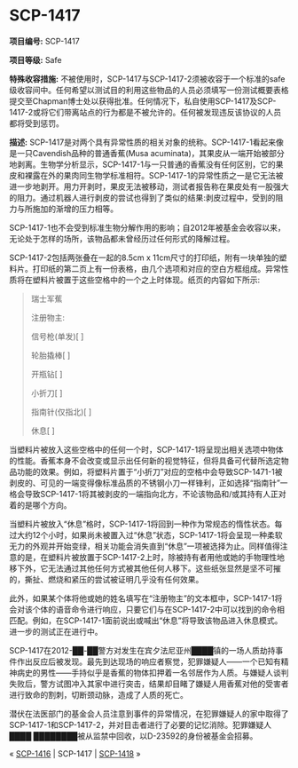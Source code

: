 # SCP-1417
                        


**项目编号:** SCP-1417

**项目等级:** Safe

**特殊收容措施:** 不被使用时，SCP-1417与SCP-1417-2须被收容于一个标准的safe级收容间中。任何希望以测试目的利用这些物品的人员必须填写一份测试概要表格提交至Chapman博士处以获得批准。任何情况下，私自使用SCP-1417及SCP-1417-2或将它们带离站点的行为都是不被允许的。任何被发现违反该协议的人员都将受到惩罚。

**描述:** SCP-1417是对两个具有异常性质的相关对象的统称。SCP-1417-1看起来像是一只Cavendish品种的普通香蕉(Musa acuminata)，其果皮从一端开始被部分地剥离。生物学分析显示，SCP-1417-1与一只普通的香蕉没有任何区别，它的果皮和裸露在外的果肉同生物学标准相符。SCP-1417-1的异常性质之一是它无法被进一步地剥开。用力开剥时，果皮无法被移动，测试者报告称在果皮处有一股强大的阻力。通过机器人进行剥皮的尝试也得到了类似的结果:剥皮过程中，受到的阻力与所施加的渐增的压力相等。

SCP-1417-1也不会受到标准生物分解作用的影响；自2012年被基金会收容以来，无论处于怎样的场所，该物品都未曾经历过任何形式的降解过程。

SCP-1417-2包括两张叠在一起的8.5cm x 11cm尺寸的打印纸，附有一块单独的塑料片。打印纸的第二页上有一份表格，由几个选项和对应的空白方框组成。异常性质将在塑料片被置于这些空格中的一个之上时体现。纸页的内容如下所示:


> 瑞士军蕉
> 
> 注册物主:
> 
> 信号枪(单发)[ ]
> 
> 轮胎撬棒[ ]
> 
> 开瓶钻[ ]
> 
> 小折刀[ ]
> 
> 指南针(仅指北)[ ]
> 
> 休息[ ]
> 

当塑料片被放入这些空格中的任何一个时，SCP-1417-1将呈现出相关选项中物体的性能。香蕉本身不会改变或显示出任何新的视觉特征，但将具备可代替所选定物品功能的效果。例如，将塑料片置于“小折刀”对应的空格中会导致SCP-1471-1被剥皮的、可见的一端变得像标准品质的不锈钢小刀一样锋利，正如选择“指南针”一格会导致SCP-1417-1将其被剥皮的一端指向北方，不论该物品和/或其持有人正对着的是哪个方向。

当塑料片被放入“休息”格时，SCP-1417-1将回到一种作为常规态的惰性状态。每过大约12个小时，如果尚未被置入过“休息”状态，SCP-1417-1将会呈现一种柔软无力的外观并开始变绿，相关功能会消失直到“休息”一项被选择为止。同样值得注意的是，在塑料片被放置于SCP-1417-2上时，除被持有者用他或她的手物理性地移下外，它无法通过其他任何方式被其他任何人移下。这些纸张显然是坚不可摧的，撕扯、燃烧和紧压的尝试被证明几乎没有任何效果。

此外，如果某个体将他或她的姓名填写在“注册物主”的文本框中，SCP-1417-1将会对该个体的语音命令进行响应，只要它们与在SCP-1417-2中可以找到的命令相匹配。例如，在SCP-1417-1面前说出或喊出“休息”将导致该物品进入休息模式。进一步的测试正在进行中。

SCP-1417在2012-██-██警方对发生在宾夕法尼亚州████镇的一场人质劫持事件作出反应后被发现。最先到达现场的响应者察觉，犯罪嫌疑人——一个已知有精神病史的男性——手持似乎是香蕉的物体扣押着一名邻居作为人质。与嫌疑人谈判失败后，警方试图冲入其家中进行突击，结果却目睹了嫌疑人用香蕉对他的受害者进行致命的割刺，切断颈动脉，造成了人质的死亡。

潜伏在法医部门的基金会人员注意到事件的异常情况，在犯罪嫌疑人的家中取得了SCP-1417-1和SCP-1417-2，并对目击者进行了必要的记忆消除。犯罪嫌疑人████ ████████被从监禁中回收，以D-23592的身份被基金会招募。



« [SCP-1416](/scp-1416) | SCP-1417 | [SCP-1418](/scp-1418) »





                    